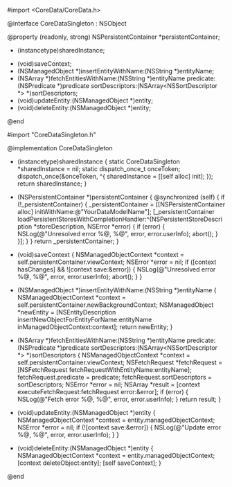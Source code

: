 #import <CoreData/CoreData.h>

@interface CoreDataSingleton : NSObject

@property (readonly, strong) NSPersistentContainer *persistentContainer;

+ (instancetype)sharedInstance;
- (void)saveContext;
- (NSManagedObject *)insertEntityWithName:(NSString *)entityName;
- (NSArray *)fetchEntitiesWithName:(NSString *)entityName predicate:(NSPredicate *)predicate sortDescriptors:(NSArray<NSSortDescriptor *> *)sortDescriptors;
- (void)updateEntity:(NSManagedObject *)entity;
- (void)deleteEntity:(NSManagedObject *)entity;

@end



#import "CoreDataSingleton.h"

@implementation CoreDataSingleton

+ (instancetype)sharedInstance {
    static CoreDataSingleton *sharedInstance = nil;
    static dispatch_once_t onceToken;
    dispatch_once(&onceToken, ^{
        sharedInstance = [[self alloc] init];
    });
    return sharedInstance;
}

- (NSPersistentContainer *)persistentContainer {
    @synchronized (self) {
        if (!_persistentContainer) {
            _persistentContainer = [[NSPersistentContainer alloc] initWithName:@"YourDataModelName"];
            [_persistentContainer loadPersistentStoresWithCompletionHandler:^(NSPersistentStoreDescription *storeDescription, NSError *error) {
                if (error) {
                    NSLog(@"Unresolved error %@, %@", error, error.userInfo);
                    abort();
                }
            }];
        }
    }
    return _persistentContainer;
}

- (void)saveContext {
    NSManagedObjectContext *context = self.persistentContainer.viewContext;
    NSError *error = nil;
    if ([context hasChanges] && ![context save:&error]) {
        NSLog(@"Unresolved error %@, %@", error, error.userInfo);
        abort();
    }
}

- (NSManagedObject *)insertEntityWithName:(NSString *)entityName {
    NSManagedObjectContext *context = self.persistentContainer.newBackgroundContext;
    NSManagedObject *newEntity = [NSEntityDescription insertNewObjectForEntityForName:entityName inManagedObjectContext:context];
    return newEntity;
}

- (NSArray *)fetchEntitiesWithName:(NSString *)entityName predicate:(NSPredicate *)predicate sortDescriptors:(NSArray<NSSortDescriptor *> *)sortDescriptors {
    NSManagedObjectContext *context = self.persistentContainer.viewContext;
    NSFetchRequest *fetchRequest = [NSFetchRequest fetchRequestWithEntityName:entityName];
    fetchRequest.predicate = predicate;
    fetchRequest.sortDescriptors = sortDescriptors;
    NSError *error = nil;
    NSArray *result = [context executeFetchRequest:fetchRequest error:&error];
    if (error) {
        NSLog(@"Fetch error %@, %@", error, error.userInfo);
    }
    return result;
}

- (void)updateEntity:(NSManagedObject *)entity {
    NSManagedObjectContext *context = entity.managedObjectContext;
    NSError *error = nil;
    if (![context save:&error]) {
        NSLog(@"Update error %@, %@", error, error.userInfo);
    }
}

- (void)deleteEntity:(NSManagedObject *)entity {
    NSManagedObjectContext *context = entity.managedObjectContext;
    [context deleteObject:entity];
    [self saveContext];
}

@end
